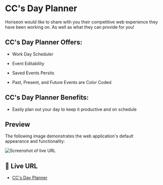 # CC's Day Planner

Horiseon would like to share with you their competitive web experience they have been working on. As well as what they can provide for you!

## CC's Day Planner Offers:

* Work Day Scheduler

* Event Editability

* Saved Events Persits

* Past, Present, and Future Events are Color Coded

## CC's Day Planner Benefits:

* Easily plan out your day to keep it productive and on schedule

## Preview

The following image demonstrates the web application's default appearance and functionality:

![Screenshot of live URL](./assets/jpg)

## 📝 Live URL

* [CC's Day Planner](https:///)